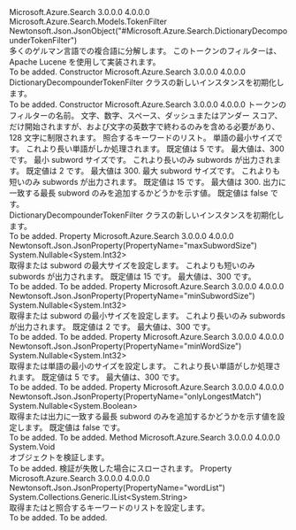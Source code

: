 <Type Name="DictionaryDecompounderTokenFilter" FullName="Microsoft.Azure.Search.Models.DictionaryDecompounderTokenFilter">
  <TypeSignature Language="C#" Value="public class DictionaryDecompounderTokenFilter : Microsoft.Azure.Search.Models.TokenFilter" />
  <TypeSignature Language="ILAsm" Value=".class public auto ansi beforefieldinit DictionaryDecompounderTokenFilter extends Microsoft.Azure.Search.Models.TokenFilter" />
  <TypeSignature Language="DocId" Value="T:Microsoft.Azure.Search.Models.DictionaryDecompounderTokenFilter" />
  <TypeSignature Language="VB.NET" Value="Public Class DictionaryDecompounderTokenFilter&#xA;Inherits TokenFilter" />
  <TypeSignature Language="F#" Value="type DictionaryDecompounderTokenFilter = class&#xA;    inherit TokenFilter" />
  <AssemblyInfo>
    <AssemblyName>Microsoft.Azure.Search</AssemblyName>
    <AssemblyVersion>3.0.0.0</AssemblyVersion>
    <AssemblyVersion>4.0.0.0</AssemblyVersion>
  </AssemblyInfo>
  <Base>
    <BaseTypeName>Microsoft.Azure.Search.Models.TokenFilter</BaseTypeName>
  </Base>
  <Interfaces />
  <Attributes>
    <Attribute>
      <AttributeName>Newtonsoft.Json.JsonObject("#Microsoft.Azure.Search.DictionaryDecompounderTokenFilter")</AttributeName>
    </Attribute>
  </Attributes>
  <Docs>
    <summary>
            多くのゲルマン言語での複合語に分解します。 このトークンのフィルターは、Apache Lucene を使用して実装されます。
            <see href="http://lucene.apache.org/core/4_10_3/analyzers-common/org/apache/lucene/analysis/compound/DictionaryCompoundWordTokenFilter.html" /></summary>
    <remarks>To be added.</remarks>
  </Docs>
  <Members>
    <Member MemberName=".ctor">
      <MemberSignature Language="C#" Value="public DictionaryDecompounderTokenFilter ();" />
      <MemberSignature Language="ILAsm" Value=".method public hidebysig specialname rtspecialname instance void .ctor() cil managed" />
      <MemberSignature Language="DocId" Value="M:Microsoft.Azure.Search.Models.DictionaryDecompounderTokenFilter.#ctor" />
      <MemberSignature Language="VB.NET" Value="Public Sub New ()" />
      <MemberType>Constructor</MemberType>
      <AssemblyInfo>
        <AssemblyName>Microsoft.Azure.Search</AssemblyName>
        <AssemblyVersion>3.0.0.0</AssemblyVersion>
        <AssemblyVersion>4.0.0.0</AssemblyVersion>
      </AssemblyInfo>
      <Parameters />
      <Docs>
        <summary>
            DictionaryDecompounderTokenFilter クラスの新しいインスタンスを初期化します。
            </summary>
        <remarks>To be added.</remarks>
      </Docs>
    </Member>
    <Member MemberName=".ctor">
      <MemberSignature Language="C#" Value="public DictionaryDecompounderTokenFilter (string name, System.Collections.Generic.IList&lt;string&gt; wordList, Nullable&lt;int&gt; minWordSize = null, Nullable&lt;int&gt; minSubwordSize = null, Nullable&lt;int&gt; maxSubwordSize = null, Nullable&lt;bool&gt; onlyLongestMatch = null);" />
      <MemberSignature Language="ILAsm" Value=".method public hidebysig specialname rtspecialname instance void .ctor(string name, class System.Collections.Generic.IList`1&lt;string&gt; wordList, valuetype System.Nullable`1&lt;int32&gt; minWordSize, valuetype System.Nullable`1&lt;int32&gt; minSubwordSize, valuetype System.Nullable`1&lt;int32&gt; maxSubwordSize, valuetype System.Nullable`1&lt;bool&gt; onlyLongestMatch) cil managed" />
      <MemberSignature Language="DocId" Value="M:Microsoft.Azure.Search.Models.DictionaryDecompounderTokenFilter.#ctor(System.String,System.Collections.Generic.IList{System.String},System.Nullable{System.Int32},System.Nullable{System.Int32},System.Nullable{System.Int32},System.Nullable{System.Boolean})" />
      <MemberSignature Language="VB.NET" Value="Public Sub New (name As String, wordList As IList(Of String), Optional minWordSize As Nullable(Of Integer) = null, Optional minSubwordSize As Nullable(Of Integer) = null, Optional maxSubwordSize As Nullable(Of Integer) = null, Optional onlyLongestMatch As Nullable(Of Boolean) = null)" />
      <MemberSignature Language="F#" Value="new Microsoft.Azure.Search.Models.DictionaryDecompounderTokenFilter : string * System.Collections.Generic.IList&lt;string&gt; * Nullable&lt;int&gt; * Nullable&lt;int&gt; * Nullable&lt;int&gt; * Nullable&lt;bool&gt; -&gt; Microsoft.Azure.Search.Models.DictionaryDecompounderTokenFilter" Usage="new Microsoft.Azure.Search.Models.DictionaryDecompounderTokenFilter (name, wordList, minWordSize, minSubwordSize, maxSubwordSize, onlyLongestMatch)" />
      <MemberType>Constructor</MemberType>
      <AssemblyInfo>
        <AssemblyName>Microsoft.Azure.Search</AssemblyName>
        <AssemblyVersion>3.0.0.0</AssemblyVersion>
        <AssemblyVersion>4.0.0.0</AssemblyVersion>
      </AssemblyInfo>
      <Parameters>
        <Parameter Name="name" Type="System.String" />
        <Parameter Name="wordList" Type="System.Collections.Generic.IList&lt;System.String&gt;" />
        <Parameter Name="minWordSize" Type="System.Nullable&lt;System.Int32&gt;" />
        <Parameter Name="minSubwordSize" Type="System.Nullable&lt;System.Int32&gt;" />
        <Parameter Name="maxSubwordSize" Type="System.Nullable&lt;System.Int32&gt;" />
        <Parameter Name="onlyLongestMatch" Type="System.Nullable&lt;System.Boolean&gt;" />
      </Parameters>
      <Docs>
        <param name="name">トークンのフィルターの名前。 文字、数字、スペース、ダッシュまたはアンダー スコア、だけ開始されますが、および文字の英数字で終わるのみを含める必要があり、128 文字に制限されます。</param>
        <param name="wordList">照合するキーワードのリスト。</param>
        <param name="minWordSize">単語の最小サイズです。 これより長い単語がしか処理されます。 既定値は 5 です。 最大値は、300 です。</param>
        <param name="minSubwordSize">最小 subword サイズです。 これより長いのみ subwords が出力されます。 既定値は 2 です。 最大値は
            300.</param>
        <param name="maxSubwordSize">最大 subword サイズです。 これよりも短いのみ subwords が出力されます。 既定値は 15 です。 最大値は
            300.</param>
        <param name="onlyLongestMatch">出力に一致する最長 subword のみを追加するかどうかを示す値。 既定値は false です。</param>
        <summary>
            DictionaryDecompounderTokenFilter クラスの新しいインスタンスを初期化します。
            </summary>
        <remarks>To be added.</remarks>
      </Docs>
    </Member>
    <Member MemberName="MaxSubwordSize">
      <MemberSignature Language="C#" Value="public Nullable&lt;int&gt; MaxSubwordSize { get; set; }" />
      <MemberSignature Language="ILAsm" Value=".property instance valuetype System.Nullable`1&lt;int32&gt; MaxSubwordSize" />
      <MemberSignature Language="DocId" Value="P:Microsoft.Azure.Search.Models.DictionaryDecompounderTokenFilter.MaxSubwordSize" />
      <MemberSignature Language="VB.NET" Value="Public Property MaxSubwordSize As Nullable(Of Integer)" />
      <MemberSignature Language="F#" Value="member this.MaxSubwordSize : Nullable&lt;int&gt; with get, set" Usage="Microsoft.Azure.Search.Models.DictionaryDecompounderTokenFilter.MaxSubwordSize" />
      <MemberType>Property</MemberType>
      <AssemblyInfo>
        <AssemblyName>Microsoft.Azure.Search</AssemblyName>
        <AssemblyVersion>3.0.0.0</AssemblyVersion>
        <AssemblyVersion>4.0.0.0</AssemblyVersion>
      </AssemblyInfo>
      <Attributes>
        <Attribute>
          <AttributeName>Newtonsoft.Json.JsonProperty(PropertyName="maxSubwordSize")</AttributeName>
        </Attribute>
      </Attributes>
      <ReturnValue>
        <ReturnType>System.Nullable&lt;System.Int32&gt;</ReturnType>
      </ReturnValue>
      <Docs>
        <summary>
            取得または subword の最大サイズを設定します。 これよりも短いのみ subwords が出力されます。 既定値は 15 です。 最大値は、300 です。
            </summary>
        <value>To be added.</value>
        <remarks>To be added.</remarks>
      </Docs>
    </Member>
    <Member MemberName="MinSubwordSize">
      <MemberSignature Language="C#" Value="public Nullable&lt;int&gt; MinSubwordSize { get; set; }" />
      <MemberSignature Language="ILAsm" Value=".property instance valuetype System.Nullable`1&lt;int32&gt; MinSubwordSize" />
      <MemberSignature Language="DocId" Value="P:Microsoft.Azure.Search.Models.DictionaryDecompounderTokenFilter.MinSubwordSize" />
      <MemberSignature Language="VB.NET" Value="Public Property MinSubwordSize As Nullable(Of Integer)" />
      <MemberSignature Language="F#" Value="member this.MinSubwordSize : Nullable&lt;int&gt; with get, set" Usage="Microsoft.Azure.Search.Models.DictionaryDecompounderTokenFilter.MinSubwordSize" />
      <MemberType>Property</MemberType>
      <AssemblyInfo>
        <AssemblyName>Microsoft.Azure.Search</AssemblyName>
        <AssemblyVersion>3.0.0.0</AssemblyVersion>
        <AssemblyVersion>4.0.0.0</AssemblyVersion>
      </AssemblyInfo>
      <Attributes>
        <Attribute>
          <AttributeName>Newtonsoft.Json.JsonProperty(PropertyName="minSubwordSize")</AttributeName>
        </Attribute>
      </Attributes>
      <ReturnValue>
        <ReturnType>System.Nullable&lt;System.Int32&gt;</ReturnType>
      </ReturnValue>
      <Docs>
        <summary>
            取得または subword の最小サイズを設定します。 これより長いのみ subwords が出力されます。 既定値は 2 です。 最大値は、300 です。
            </summary>
        <value>To be added.</value>
        <remarks>To be added.</remarks>
      </Docs>
    </Member>
    <Member MemberName="MinWordSize">
      <MemberSignature Language="C#" Value="public Nullable&lt;int&gt; MinWordSize { get; set; }" />
      <MemberSignature Language="ILAsm" Value=".property instance valuetype System.Nullable`1&lt;int32&gt; MinWordSize" />
      <MemberSignature Language="DocId" Value="P:Microsoft.Azure.Search.Models.DictionaryDecompounderTokenFilter.MinWordSize" />
      <MemberSignature Language="VB.NET" Value="Public Property MinWordSize As Nullable(Of Integer)" />
      <MemberSignature Language="F#" Value="member this.MinWordSize : Nullable&lt;int&gt; with get, set" Usage="Microsoft.Azure.Search.Models.DictionaryDecompounderTokenFilter.MinWordSize" />
      <MemberType>Property</MemberType>
      <AssemblyInfo>
        <AssemblyName>Microsoft.Azure.Search</AssemblyName>
        <AssemblyVersion>3.0.0.0</AssemblyVersion>
        <AssemblyVersion>4.0.0.0</AssemblyVersion>
      </AssemblyInfo>
      <Attributes>
        <Attribute>
          <AttributeName>Newtonsoft.Json.JsonProperty(PropertyName="minWordSize")</AttributeName>
        </Attribute>
      </Attributes>
      <ReturnValue>
        <ReturnType>System.Nullable&lt;System.Int32&gt;</ReturnType>
      </ReturnValue>
      <Docs>
        <summary>
            取得または単語の最小のサイズを設定します。 これより長い単語がしか処理されます。 既定値は 5 です。 最大値は、300 です。
            </summary>
        <value>To be added.</value>
        <remarks>To be added.</remarks>
      </Docs>
    </Member>
    <Member MemberName="OnlyLongestMatch">
      <MemberSignature Language="C#" Value="public Nullable&lt;bool&gt; OnlyLongestMatch { get; set; }" />
      <MemberSignature Language="ILAsm" Value=".property instance valuetype System.Nullable`1&lt;bool&gt; OnlyLongestMatch" />
      <MemberSignature Language="DocId" Value="P:Microsoft.Azure.Search.Models.DictionaryDecompounderTokenFilter.OnlyLongestMatch" />
      <MemberSignature Language="VB.NET" Value="Public Property OnlyLongestMatch As Nullable(Of Boolean)" />
      <MemberSignature Language="F#" Value="member this.OnlyLongestMatch : Nullable&lt;bool&gt; with get, set" Usage="Microsoft.Azure.Search.Models.DictionaryDecompounderTokenFilter.OnlyLongestMatch" />
      <MemberType>Property</MemberType>
      <AssemblyInfo>
        <AssemblyName>Microsoft.Azure.Search</AssemblyName>
        <AssemblyVersion>3.0.0.0</AssemblyVersion>
        <AssemblyVersion>4.0.0.0</AssemblyVersion>
      </AssemblyInfo>
      <Attributes>
        <Attribute>
          <AttributeName>Newtonsoft.Json.JsonProperty(PropertyName="onlyLongestMatch")</AttributeName>
        </Attribute>
      </Attributes>
      <ReturnValue>
        <ReturnType>System.Nullable&lt;System.Boolean&gt;</ReturnType>
      </ReturnValue>
      <Docs>
        <summary>
            取得または出力に一致する最長 subword のみを追加するかどうかを示す値を設定します。 既定値は false です。
            </summary>
        <value>To be added.</value>
        <remarks>To be added.</remarks>
      </Docs>
    </Member>
    <Member MemberName="Validate">
      <MemberSignature Language="C#" Value="public override void Validate ();" />
      <MemberSignature Language="ILAsm" Value=".method public hidebysig virtual instance void Validate() cil managed" />
      <MemberSignature Language="DocId" Value="M:Microsoft.Azure.Search.Models.DictionaryDecompounderTokenFilter.Validate" />
      <MemberSignature Language="VB.NET" Value="Public Overrides Sub Validate ()" />
      <MemberSignature Language="F#" Value="override this.Validate : unit -&gt; unit" Usage="dictionaryDecompounderTokenFilter.Validate " />
      <MemberType>Method</MemberType>
      <AssemblyInfo>
        <AssemblyName>Microsoft.Azure.Search</AssemblyName>
        <AssemblyVersion>3.0.0.0</AssemblyVersion>
        <AssemblyVersion>4.0.0.0</AssemblyVersion>
      </AssemblyInfo>
      <ReturnValue>
        <ReturnType>System.Void</ReturnType>
      </ReturnValue>
      <Parameters />
      <Docs>
        <summary>
            オブジェクトを検証します。
            </summary>
        <remarks>To be added.</remarks>
        <exception cref="T:Microsoft.Rest.ValidationException">
            検証が失敗した場合にスローされます。
            </exception>
      </Docs>
    </Member>
    <Member MemberName="WordList">
      <MemberSignature Language="C#" Value="public System.Collections.Generic.IList&lt;string&gt; WordList { get; set; }" />
      <MemberSignature Language="ILAsm" Value=".property instance class System.Collections.Generic.IList`1&lt;string&gt; WordList" />
      <MemberSignature Language="DocId" Value="P:Microsoft.Azure.Search.Models.DictionaryDecompounderTokenFilter.WordList" />
      <MemberSignature Language="VB.NET" Value="Public Property WordList As IList(Of String)" />
      <MemberSignature Language="F#" Value="member this.WordList : System.Collections.Generic.IList&lt;string&gt; with get, set" Usage="Microsoft.Azure.Search.Models.DictionaryDecompounderTokenFilter.WordList" />
      <MemberType>Property</MemberType>
      <AssemblyInfo>
        <AssemblyName>Microsoft.Azure.Search</AssemblyName>
        <AssemblyVersion>3.0.0.0</AssemblyVersion>
        <AssemblyVersion>4.0.0.0</AssemblyVersion>
      </AssemblyInfo>
      <Attributes>
        <Attribute>
          <AttributeName>Newtonsoft.Json.JsonProperty(PropertyName="wordList")</AttributeName>
        </Attribute>
      </Attributes>
      <ReturnValue>
        <ReturnType>System.Collections.Generic.IList&lt;System.String&gt;</ReturnType>
      </ReturnValue>
      <Docs>
        <summary>
            取得またはと照合するキーワードのリストを設定します。
            </summary>
        <value>To be added.</value>
        <remarks>To be added.</remarks>
      </Docs>
    </Member>
  </Members>
</Type>